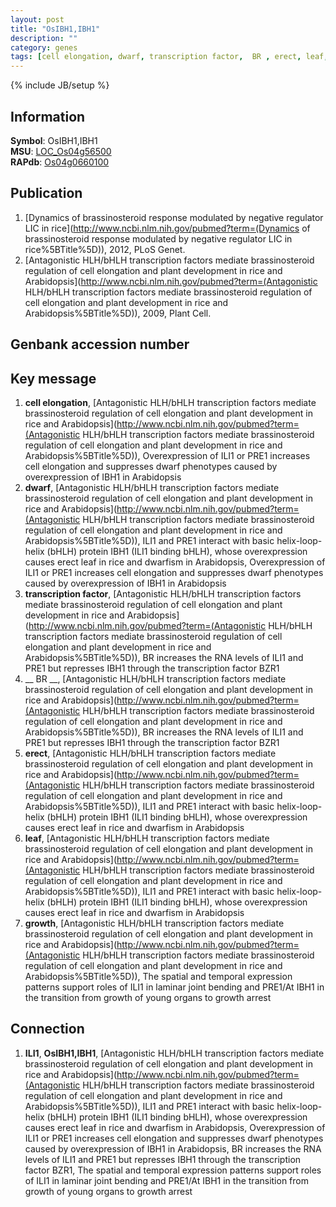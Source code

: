 ```yaml
---
layout: post
title: "OsIBH1,IBH1"
description: ""
category: genes
tags: [cell elongation, dwarf, transcription factor,  BR , erect, leaf, growth]
---
```

{% include JB/setup %}

## Information
__Symbol__: OsIBH1,IBH1  
__MSU__: [LOC_Os04g56500](http://rice.plantbiology.msu.edu/cgi-bin/ORF_infopage.cgi?orf=LOC_Os04g56500)  
__RAPdb__: [Os04g0660100](http://rapdb.dna.affrc.go.jp/viewer/gbrowse_details/irgsp1?name=Os04g0660100)  

## Publication
1. [Dynamics of brassinosteroid response modulated by negative regulator LIC in rice](http://www.ncbi.nlm.nih.gov/pubmed?term=(Dynamics of brassinosteroid response modulated by negative regulator LIC in rice%5BTitle%5D)), 2012, PLoS Genet.
2. [Antagonistic HLH/bHLH transcription factors mediate brassinosteroid regulation of cell elongation and plant development in rice and Arabidopsis](http://www.ncbi.nlm.nih.gov/pubmed?term=(Antagonistic HLH/bHLH transcription factors mediate brassinosteroid regulation of cell elongation and plant development in rice and Arabidopsis%5BTitle%5D)), 2009, Plant Cell.

## Genbank accession number

## Key message
1. __cell elongation__, [Antagonistic HLH/bHLH transcription factors mediate brassinosteroid regulation of cell elongation and plant development in rice and Arabidopsis](http://www.ncbi.nlm.nih.gov/pubmed?term=(Antagonistic HLH/bHLH transcription factors mediate brassinosteroid regulation of cell elongation and plant development in rice and Arabidopsis%5BTitle%5D)),  Overexpression of ILI1 or PRE1 increases cell elongation and suppresses dwarf phenotypes caused by overexpression of IBH1 in Arabidopsis
2. __dwarf__, [Antagonistic HLH/bHLH transcription factors mediate brassinosteroid regulation of cell elongation and plant development in rice and Arabidopsis](http://www.ncbi.nlm.nih.gov/pubmed?term=(Antagonistic HLH/bHLH transcription factors mediate brassinosteroid regulation of cell elongation and plant development in rice and Arabidopsis%5BTitle%5D)),  ILI1 and PRE1 interact with basic helix-loop-helix (bHLH) protein IBH1 (ILI1 binding bHLH), whose overexpression causes erect leaf in rice and dwarfism in Arabidopsis, Overexpression of ILI1 or PRE1 increases cell elongation and suppresses dwarf phenotypes caused by overexpression of IBH1 in Arabidopsis
3. __transcription factor__, [Antagonistic HLH/bHLH transcription factors mediate brassinosteroid regulation of cell elongation and plant development in rice and Arabidopsis](http://www.ncbi.nlm.nih.gov/pubmed?term=(Antagonistic HLH/bHLH transcription factors mediate brassinosteroid regulation of cell elongation and plant development in rice and Arabidopsis%5BTitle%5D)),  BR increases the RNA levels of ILI1 and PRE1 but represses IBH1 through the transcription factor BZR1
4. __ BR __, [Antagonistic HLH/bHLH transcription factors mediate brassinosteroid regulation of cell elongation and plant development in rice and Arabidopsis](http://www.ncbi.nlm.nih.gov/pubmed?term=(Antagonistic HLH/bHLH transcription factors mediate brassinosteroid regulation of cell elongation and plant development in rice and Arabidopsis%5BTitle%5D)),  BR increases the RNA levels of ILI1 and PRE1 but represses IBH1 through the transcription factor BZR1
5. __erect__, [Antagonistic HLH/bHLH transcription factors mediate brassinosteroid regulation of cell elongation and plant development in rice and Arabidopsis](http://www.ncbi.nlm.nih.gov/pubmed?term=(Antagonistic HLH/bHLH transcription factors mediate brassinosteroid regulation of cell elongation and plant development in rice and Arabidopsis%5BTitle%5D)),  ILI1 and PRE1 interact with basic helix-loop-helix (bHLH) protein IBH1 (ILI1 binding bHLH), whose overexpression causes erect leaf in rice and dwarfism in Arabidopsis
6. __leaf__, [Antagonistic HLH/bHLH transcription factors mediate brassinosteroid regulation of cell elongation and plant development in rice and Arabidopsis](http://www.ncbi.nlm.nih.gov/pubmed?term=(Antagonistic HLH/bHLH transcription factors mediate brassinosteroid regulation of cell elongation and plant development in rice and Arabidopsis%5BTitle%5D)),  ILI1 and PRE1 interact with basic helix-loop-helix (bHLH) protein IBH1 (ILI1 binding bHLH), whose overexpression causes erect leaf in rice and dwarfism in Arabidopsis
7. __growth__, [Antagonistic HLH/bHLH transcription factors mediate brassinosteroid regulation of cell elongation and plant development in rice and Arabidopsis](http://www.ncbi.nlm.nih.gov/pubmed?term=(Antagonistic HLH/bHLH transcription factors mediate brassinosteroid regulation of cell elongation and plant development in rice and Arabidopsis%5BTitle%5D)),  The spatial and temporal expression patterns support roles of ILI1 in laminar joint bending and PRE1/At IBH1 in the transition from growth of young organs to growth arrest

## Connection
1. __ILI1__, __OsIBH1,IBH1__, [Antagonistic HLH/bHLH transcription factors mediate brassinosteroid regulation of cell elongation and plant development in rice and Arabidopsis](http://www.ncbi.nlm.nih.gov/pubmed?term=(Antagonistic HLH/bHLH transcription factors mediate brassinosteroid regulation of cell elongation and plant development in rice and Arabidopsis%5BTitle%5D)),  ILI1 and PRE1 interact with basic helix-loop-helix (bHLH) protein IBH1 (ILI1 binding bHLH), whose overexpression causes erect leaf in rice and dwarfism in Arabidopsis, Overexpression of ILI1 or PRE1 increases cell elongation and suppresses dwarf phenotypes caused by overexpression of IBH1 in Arabidopsis, BR increases the RNA levels of ILI1 and PRE1 but represses IBH1 through the transcription factor BZR1, The spatial and temporal expression patterns support roles of ILI1 in laminar joint bending and PRE1/At IBH1 in the transition from growth of young organs to growth arrest


